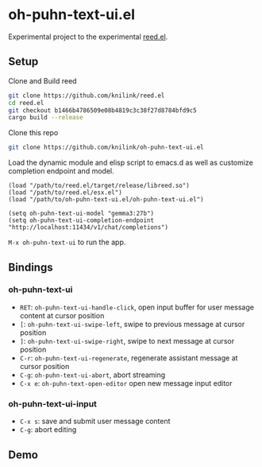 # oh-puhn-text-ui.el
Experimental project to the experimental [reed.el](https://github.com/knilink/reed.el).

## Setup
Clone and Build reed
``` sh
git clone https://github.com/knilink/reed.el
cd reed.el
git checkout b1466b4786509e08b4819c3c38f27d8784bfd9c5
cargo build --release
```
Clone this repo
```sh
git clone https://github.com/knilink/oh-puhn-text-ui.el
```
Load the dynamic module and elisp script to emacs.d as well as customize completion endpoint and model.
```elisp
(load "/path/to/reed.el/target/release/libreed.so")
(load "/path/to/reed.el/esx.el")
(load "/path/to/oh-puhn-text-ui.el/oh-puhn-text-ui.el")

(setq oh-puhn-text-ui-model "gemma3:27b")
(setq oh-puhn-text-ui-completion-endpoint "http://localhost:11434/v1/chat/completions")
```

`M-x oh-puhn-text-ui` to run the app.


## Bindings
### oh-puhn-text-ui
- `RET`: `oh-puhn-text-ui-handle-click`, open input buffer for user message content at cursor position
- `[`: `oh-puhn-text-ui-swipe-left`, swipe to previous message at cursor position
- `]`: `oh-puhn-text-ui-swipe-right`, swipe to next message at cursor position
- `C-r`: `oh-puhn-text-ui-regenerate`, regenerate assistant message at cursor position
- `C-g`: `oh-puhn-text-ui-abort`, abort streaming
- `C-x e`: `oh-puhn-text-open-editor` open new message input editor

### oh-puhn-text-ui-input
- `C-x s`: save and submit user message content
- `C-g`: abort editing

## Demo
